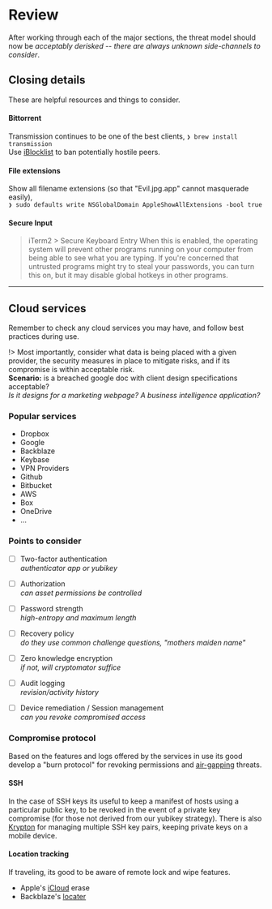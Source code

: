 
Review
=======

After working through each of the major sections, the threat model should now be _acceptably derisked_ -- _there are always unknown side-channels to consider_.


Closing details
----------------

These are helpful resources and things to consider.

#### Bittorrent 

Transmission continues to be one of the best clients, `❯ brew install transmission`  
Use [iBlocklist](https://www.iblocklist.com/) to ban potentially hostile peers.

#### File extensions

Show all filename extensions (so that "Evil.jpg.app" cannot masquerade easily),  
`❯ sudo defaults write NSGlobalDomain AppleShowAllExtensions -bool true`

#### Secure Input

> iTerm2 > Secure Keyboard Entry
When this is enabled, the operating system will prevent other programs running on your computer from being able to see what you are typing. If you're concerned that untrusted programs might try to steal your passwords, you can turn this on, but it may disable global hotkeys in other programs.

---

Cloud services
---------------

Remember to check any cloud services you may have, and follow best practices during use. 

!> Most importantly, consider what data is being placed with a given provider, the security measures in place to mitigate risks, and if its compromise is within acceptable risk.  
**Scenario:** is a breached google doc with client design specifications acceptable?  
_Is it designs for a marketing webpage? A business intelligence application?_

### Popular services ###

- Dropbox
- Google
- Backblaze
- Keybase
- VPN Providers
- Github
- Bitbucket
- AWS
- Box
- OneDrive
- ...


### Points to consider ###

- [ ] Two-factor authentication  
    _authenticator app or yubikey_
- [ ] Authorization  
    _can asset permissions be controlled_
- [ ] Password strength  
    _high-entropy and maximum length_
- [ ] Recovery policy  
    _do they use common challenge questions, "mothers maiden name"_
- [ ] Zero knowledge encryption  
    _if not, will cryptomator suffice_
- [ ] Audit logging  
    _revision/activity history_
- [ ] Device remediation / Session management  
    _can you revoke compromised access_


### Compromise protocol ###

Based on the features and logs offered by the services in use its good develop a "burn protocol" for revoking permissions and [air-gapping](https://en.wikipedia.org/wiki/Air_gap_(networking)) threats.


#### SSH ####

In the case of SSH keys its useful to keep a manifest of hosts using a particular public key, to be revoked in the event of a private key compromise (for those not derived from our yubikey strategy). There is also [Krypton](https://krypt.co/) for managing multiple SSH key pairs, keeping private keys on a mobile device.


#### Location tracking ####

If traveling, its good to be aware of remote lock and wipe features.

- Apple's [iCloud](https://support.apple.com/kb/ph2701) erase
- Backblaze's [locater](https://www.backblaze.com/lost_computer.html)

